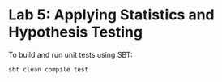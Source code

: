 Lab 5: Applying Statistics and Hypothesis Testing
======================================================
To build and run unit tests using SBT:

`sbt clean compile test`

